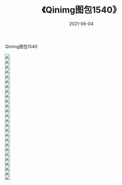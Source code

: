 ﻿---
layout: post
title:  《Qinimg图包1540》
date:   2021-06-04
img: http://imgx.orgx.ga/Qinimg图包/Qinimg图包1540/000.jpg
categories: [美女, 清纯, 唯美]
---

Qinimg图包1540

 ![](http://imgx.orgx.ga/Qinimg图包/Qinimg图包1540/001.jpg) <br>![](http://imgx.orgx.ga/Qinimg图包/Qinimg图包1540/002.jpg) <br>![](http://imgx.orgx.ga/Qinimg图包/Qinimg图包1540/003.jpg) <br>![](http://imgx.orgx.ga/Qinimg图包/Qinimg图包1540/004.jpg) <br>![](http://imgx.orgx.ga/Qinimg图包/Qinimg图包1540/005.jpg) <br>![](http://imgx.orgx.ga/Qinimg图包/Qinimg图包1540/006.jpg) <br>![](http://imgx.orgx.ga/Qinimg图包/Qinimg图包1540/007.jpg) <br>![](http://imgx.orgx.ga/Qinimg图包/Qinimg图包1540/008.jpg) <br>![](http://imgx.orgx.ga/Qinimg图包/Qinimg图包1540/009.jpg) <br>![](http://imgx.orgx.ga/Qinimg图包/Qinimg图包1540/010.jpg) <br>![](http://imgx.orgx.ga/Qinimg图包/Qinimg图包1540/011.jpg) <br>![](http://imgx.orgx.ga/Qinimg图包/Qinimg图包1540/012.jpg) <br>![](http://imgx.orgx.ga/Qinimg图包/Qinimg图包1540/013.jpg) <br>![](http://imgx.orgx.ga/Qinimg图包/Qinimg图包1540/014.jpg) <br>![](http://imgx.orgx.ga/Qinimg图包/Qinimg图包1540/015.jpg) <br>![](http://imgx.orgx.ga/Qinimg图包/Qinimg图包1540/016.jpg) <br>![](http://imgx.orgx.ga/Qinimg图包/Qinimg图包1540/017.jpg) <br>![](http://imgx.orgx.ga/Qinimg图包/Qinimg图包1540/018.jpg) <br>![](http://imgx.orgx.ga/Qinimg图包/Qinimg图包1540/019.jpg) <br>![](http://imgx.orgx.ga/Qinimg图包/Qinimg图包1540/020.jpg) <br>![](http://imgx.orgx.ga/Qinimg图包/Qinimg图包1540/021.jpg) <br>![](http://imgx.orgx.ga/Qinimg图包/Qinimg图包1540/022.jpg) <br>![](http://imgx.orgx.ga/Qinimg图包/Qinimg图包1540/023.jpg) <br>![](http://imgx.orgx.ga/Qinimg图包/Qinimg图包1540/024.jpg) <br>![](http://imgx.orgx.ga/Qinimg图包/Qinimg图包1540/025.jpg) <br>![](http://imgx.orgx.ga/Qinimg图包/Qinimg图包1540/026.jpg) <br>
